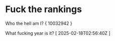 # Fuck the rankings

Who the hell am I?
{ 10032942 }

What fucking year is it?
[ 2025-02-18T02:56:40Z ]
